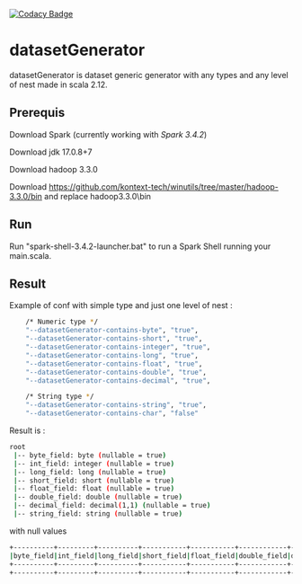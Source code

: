 [![Codacy Badge](https://app.codacy.com/project/badge/Grade/831ab1a717f9482e9d71c4dcedb45220)](https://app.codacy.com/gh/julienbonnet50/datasetGenerator/dashboard?utm_source=gh&utm_medium=referral&utm_content=&utm_campaign=Badge_grade)

# datasetGenerator

datasetGenerator is dataset generic generator with any types and any level of nest made in scala 2.12.

## Prerequis

Download Spark (currently working with *Spark 3.4.2*)

Download jdk 17.0.8+7

Download hadoop 3.3.0 

Download https://github.com/kontext-tech/winutils/tree/master/hadoop-3.3.0/bin and replace hadoop3.3.0\bin

## Run

Run "spark-shell-3.4.2-launcher.bat" to run a Spark Shell running your main.scala.

## Result

Example of conf with simple type and just one level of nest :
```bash
    /* Numeric type */
    "--datasetGenerator-contains-byte", "true",
    "--datasetGenerator-contains-short", "true",
    "--datasetGenerator-contains-integer", "true",
    "--datasetGenerator-contains-long", "true",
    "--datasetGenerator-contains-float", "true",
    "--datasetGenerator-contains-double", "true",
    "--datasetGenerator-contains-decimal", "true",

    /* String type */
    "--datasetGenerator-contains-string", "true",
    "--datasetGenerator-contains-char", "false"
```

Result is :

```bash
root
 |-- byte_field: byte (nullable = true)
 |-- int_field: integer (nullable = true)
 |-- long_field: long (nullable = true)
 |-- short_field: short (nullable = true)
 |-- float_field: float (nullable = true)
 |-- double_field: double (nullable = true)
 |-- decimal_field: decimal(1,1) (nullable = true)
 |-- string_field: string (nullable = true)
```
with null values
```bash
+----------+---------+----------+-----------+-----------+------------+-------------+------------+
|byte_field|int_field|long_field|short_field|float_field|double_field|decimal_field|string_field|
+----------+---------+----------+-----------+-----------+------------+-------------+------------+
+----------+---------+----------+-----------+-----------+------------+-------------+------------+
```
